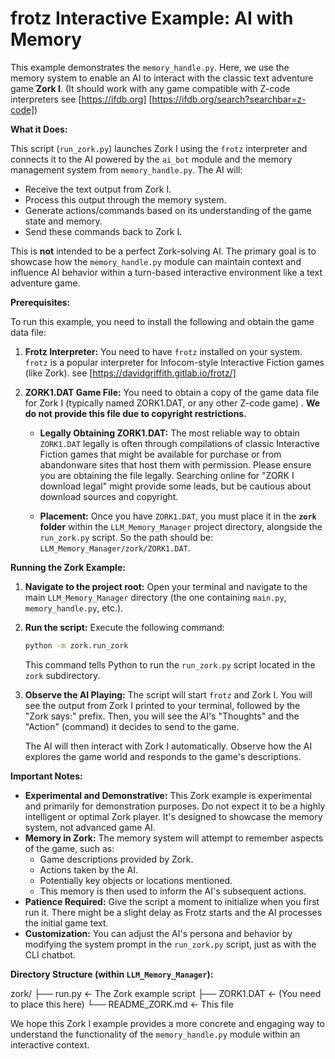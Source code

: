 # frotz Interactive Example: AI with Memory

This example demonstrates the `memory_handle.py`.  Here, we use the memory system to enable an AI to interact with the classic text adventure game **Zork I**. (It should work with any game compatible with Z-code interpreters see [https://ifdb.org] [https://ifdb.org/search?searchbar=z-code])

**What it Does:**

This script (`run_zork.py`) launches Zork I using the `frotz` interpreter and connects it to the AI powered by the `ai_bot` module and the memory management system from `memory_handle.py`.  The AI will:

*   Receive the text output from Zork I.
*   Process this output through the memory system.
*   Generate actions/commands based on its understanding of the game state and memory.
*   Send these commands back to Zork I.

This is **not** intended to be a perfect Zork-solving AI. The primary goal is to showcase how the `memory_handle.py` module can maintain context and influence AI behavior within a turn-based interactive environment like a text adventure game.

**Prerequisites:**

To run this example, you need to install the following and obtain the game data file:

1.  **Frotz Interpreter:**  You need to have `frotz` installed on your system. `frotz` is a popular interpreter for Infocom-style Interactive Fiction games (like Zork). see [https://davidgriffith.gitlab.io/frotz/]

2.  **ZORK1.DAT Game File:** You need to obtain a copy of the game data file for Zork I (typically named ZORK1.DAT, or any other Z-code game) .  **We do not provide this file due to copyright restrictions.**

    *   **Legally Obtaining ZORK1.DAT:**  The most reliable way to obtain `ZORK1.DAT` legally is often through compilations of classic Interactive Fiction games that might be available for purchase or from abandonware sites that host them with permission.  Please ensure you are obtaining the file legally.  Searching online for "ZORK I download legal" might provide some leads, but be cautious about download sources and copyright. 

    *   **Placement:** Once you have `ZORK1.DAT`, you must place it in the **`zork` folder** within the `LLM_Memory_Manager` project directory, alongside the `run_zork.py` script.  So the path should be: `LLM_Memory_Manager/zork/ZORK1.DAT`.

**Running the Zork Example:**

1.  **Navigate to the project root:** Open your terminal and navigate to the main `LLM_Memory_Manager` directory (the one containing `main.py`, `memory_handle.py`, etc.).

2.  **Run the script:** Execute the following command:

    ```bash
    python -m zork.run_zork
    ```

    This command tells Python to run the `run_zork.py` script located in the `zork` subdirectory.

3.  **Observe the AI Playing:** The script will start `frotz` and Zork I. You will see the output from Zork I printed to your terminal, followed by the "Zork says:" prefix. Then, you will see the AI's "Thoughts" and the "Action" (command) it decides to send to the game.

    The AI will then interact with Zork I automatically. Observe how the AI explores the game world and responds to the game's descriptions.

**Important Notes:**

*   **Experimental and Demonstrative:** This Zork example is experimental and primarily for demonstration purposes.  Do not expect it to be a highly intelligent or optimal Zork player.  It's designed to showcase the memory system, not advanced game AI.
*   **Memory in Zork:** The memory system will attempt to remember aspects of the game, such as:
    *   Game descriptions provided by Zork.
    *   Actions taken by the AI.
    *   Potentially key objects or locations mentioned.
    *   This memory is then used to inform the AI's subsequent actions.
*   **Patience Required:** Give the script a moment to initialize when you first run it. There might be a slight delay as Frotz starts and the AI processes the initial game text.
*   **Customization:** You can adjust the AI's persona and behavior by modifying the system prompt in the `run_zork.py` script, just as with the CLI chatbot.

**Directory Structure (within `LLM_Memory_Manager`):**

zork/
├── run.py <- The Zork example script
├── ZORK1.DAT <- (You need to place this here)
└── README_ZORK.md <- This file




We hope this Zork I example provides a more concrete and engaging way to understand the functionality of the `memory_handle.py` module within an interactive context.
